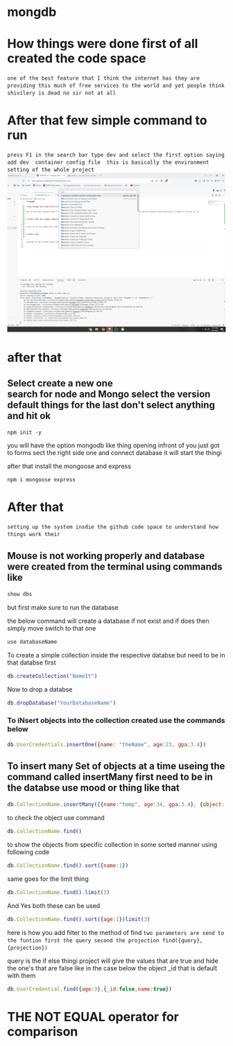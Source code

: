 # mongdb

# How things were done first of all created the code space
``
one of the best feature that I think the internet has they are providing this much of free services to the world and yet people think shivilery is dead no sir not at all
``

# After that few simple command to run 

``
press F1 in the search bar type dev and select the first option saying add dev 
container config file 
this is basically the environment setting of the whole project
``
![Reference for the setup](./codepace%20connecting%20to%20mongo%20in%20github%20.png)


# after that 
Select create a new one<br>
search for node and Mongo select the version default things for the last don't select anything and hit ok
---

```
npm init -y
```

you will have the option mongodb like thing opening infront of you just got to forms sect the right side one and connect database it will start the thingi 


after that install the mongoose and express
```
npm i mongoose express
```



# After that 

``
setting up the system insdie the github code space to understand how things work their
``


## Mouse is not working properly and database were created from the terminal using commands like 

```js
show dbs
```

but first make sure to run the database


the below command will create a database if not exist and if does then simply move switch to that one 

```js
use databaseName
```

To create a simple collection inside the respective databse but need to be in that databse first

```js
db.createCollection("NameIt")
```

Now to drop a databse 
```js
db.dropDatabase("YourDatabaseName")
```

### To iNsert objects into the collection created use the commands below
```js
db.UserCredentials.insertOne({name: "theName", age:23, gpa:3.4})
```

## To insert many Set of objects at a time useing the command called insertMany first need to be in the databse use mood or thing like that 

```js
db.CollectionName.insertMany([{name:"temp", age:34, gpa:3.4}, {object: "NeedNot To be COnsistent", age:2}])
```

to check the object use command 
```js
db.collectionName.find()
```

to show the objects from specific collection in some sorted manner using following code
```js
db.CollectionName.find().sort({name:1})
```

same goes for the limit thing

```js
db.CollectionName.find().limit(3)
```

And Yes both these can be used 

```js
db.CollectionName.find().sort({age:1})limit(3)
```

here is how you add filter to the method of find
``
two parameters are send to the funtion first the query second the projection
find({query}, {projection})
``

query is the if else thingi 
project will give the values that are true and hide the one's that are false like in the case below the object _id that is default with them
```js
db.UserCredential.find({age:3},{_id:false,name:true})
```


# THE NOT EQUAL operator for comparison

```js

```
